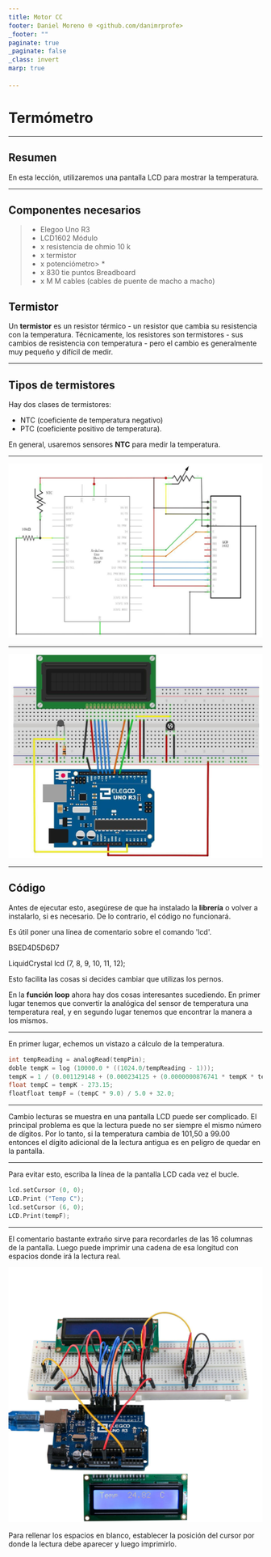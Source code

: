 ```yaml
---
title: Motor CC
footer: Daniel Moreno 🌐 <github.com/danimrprofe>
_footer: ""
paginate: true
_paginate: false
_class: invert
marp: true

---
```


# Termómetro

---

## Resumen

En esta lección, utilizaremos una pantalla LCD para mostrar la temperatura.

---

## Componentes necesarios

> * Elegoo Uno R3
> * LCD1602 Módulo
> * x resistencia de ohmio 10 k
> * x termistor
> * x potenciómetro> *
> * x 830 tie puntos Breadboard
> * x M M cables (cables de puente de macho a macho)

## Termistor

Un **termistor** es un resistor térmico - un resistor que cambia su resistencia con la temperatura. Técnicamente, los resistores son termistores - sus cambios de resistencia con temperatura - pero el cambio es generalmente muy pequeño y difícil de medir.

---

## Tipos de termistores

Hay dos clases de termistores:

- NTC (coeficiente de temperatura negativo)
- PTC (coeficiente positivo de temperatura).

En general, usaremos sensores **NTC** para medir la temperatura.

---

![imagen](media/image113.jpeg)

---

![bg contain](media/image114.jpeg)

---

## Código

Antes de ejecutar esto, asegúrese de que ha instalado la **librería** <LiquidCrystal> o volver a instalarlo, si es necesario. De lo contrario, el código no funcionará.

Es útil poner una línea de comentario sobre el comando 'lcd'.

BSED4D5D6D7

LiquidCrystal lcd (7, 8, 9, 10, 11, 12);

Esto facilita las cosas si decides cambiar que utilizas los pernos.

En la **función loop** ahora hay dos cosas interesantes sucediendo. En primer lugar tenemos que convertir la analógica del sensor de temperatura una temperatura real, y en segundo lugar tenemos que encontrar la manera a los mismos.

---

En primer lugar, echemos un vistazo a cálculo de la temperatura.

```c
int tempReading = analogRead(tempPin);
doble tempK = log (10000.0 * ((1024.0/tempReading - 1)));
tempK = 1 / (0.001129148 + (0.000234125 + (0.0000000876741 * tempK * tempK)) * tempK);
float tempC = tempK - 273.15;
floatfloat tempF = (tempC * 9.0) / 5.0 + 32.0;
```

---

Cambio lecturas se muestra en una pantalla LCD puede ser complicado. El principal problema es que la lectura puede no ser siempre el mismo número de dígitos. Por lo tanto, si la temperatura cambia de 101,50 a 99.00 entonces el dígito adicional de la lectura antigua es en peligro de quedar en la pantalla.

---

Para evitar esto, escriba la línea de la pantalla LCD cada vez el bucle.

```c
lcd.setCursor (0, 0);
LCD.Print ("Temp C");
lcd.setCursor (6, 0);
LCD.Print(tempF);
```

---

El comentario bastante extraño sirve para recordarles de las 16 columnas de la pantalla. Luego puede imprimir una cadena de esa longitud con espacios donde irá la lectura real.

![imagen](media/image115.png)

Para rellenar los espacios en blanco, establecer la posición del cursor por donde la lectura debe aparecer y luego imprimirlo.
